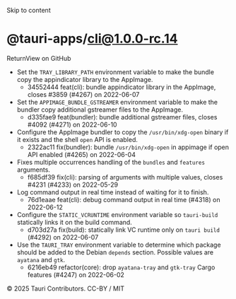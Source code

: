 Skip to content
# @tauri-apps/cli@1.0.0-rc.14
ReturnView on GitHub
  * Set the `TRAY_LIBRARY_PATH` environment variable to make the bundle copy the appindicator library to the AppImage. 
    * 34552444 feat(cli): bundle appindicator library in the AppImage, closes #3859 (#4267) on 2022-06-07
  * Set the `APPIMAGE_BUNDLE_GSTREAMER` environment variable to make the bundler copy additional gstreamer files to the AppImage. 
    * d335fae9 feat(bundler): bundle additional gstreamer files, closes #4092 (#4271) on 2022-06-10
  * Configure the AppImage bundler to copy the `/usr/bin/xdg-open` binary if it exists and the shell `open` API is enabled. 
    * 2322ac11 fix(bundler): bundle `/usr/bin/xdg-open` in appimage if open API enabled (#4265) on 2022-06-04
  * Fixes multiple occurrences handling of the `bundles` and `features` arguments. 
    * f685df39 fix(cli): parsing of arguments with multiple values, closes #4231 (#4233) on 2022-05-29
  * Log command output in real time instead of waiting for it to finish. 
    * 76d1eaae feat(cli): debug command output in real time (#4318) on 2022-06-12
  * Configure the `STATIC_VCRUNTIME` environment variable so `tauri-build` statically links it on the build command. 
    * d703d27a fix(build): statically link VC runtime only on `tauri build` (#4292) on 2022-06-07
  * Use the `TAURI_TRAY` environment variable to determine which package should be added to the Debian `depends` section. Possible values are `ayatana` and `gtk`. 
    * 6216eb49 refactor(core): drop `ayatana-tray` and `gtk-tray` Cargo features (#4247) on 2022-06-02


© 2025 Tauri Contributors. CC-BY / MIT
